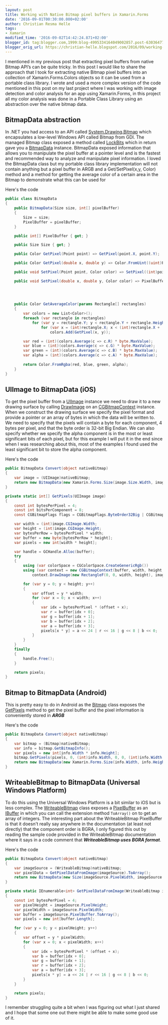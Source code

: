 ```yaml
---
layout: post
title: Working with Native Bitmap pixel buffers in Xamarin.Forms
date: '2016-09-01T00:30:00.000+02:00'
author: Christian Resma Helle
tags: 
- Xamarin
modified_time: '2016-09-02T14:42:24.871+02:00'
blogger_id: tag:blogger.com,1999:blog-4995334164049002857.post-6303647706094978203
blogger_orig_url: https://christian-helle.blogspot.com/2016/09/working-with-native-bitmap-pixel.html
---
```


I mentioned in my previous post that extracting pixel buffers from native Bitmap API’s can be quite tricky. In this post I would like to share the approach that I took for extracting native Bitmap pixel buffers into an collection of Xamarin.Forms.Colors objects so it can be used from a portable class library. I wrote and used a more complex version of the code mentioned in this post on my last project where I was working with image detection and color analysis for an app using Xamarin.Forms, in this project all my color analysis was done in a Portable Class Library using an abstraction over the native bitmap data.

## BitmapData abstraction

In .NET you had access to an API called [System.Drawing.Bitmap](http://msdn.microsoft.com/en-us/library/system.drawing.bitmap.aspx?WT.mc_id=DT-MVP-5004822) which encapsulates a low-level Windows API called Bitmap from GDI. The managed Bitmap class exposed a method called [LockBits](https://msdn.microsoft.com/en-us/library/5ey6h79d.aspx?WT.mc_id=DT-MVP-5004822) which in return gave you a [BitmapData](https://msdn.microsoft.com/en-us/library/5ey6h79d.aspx?WT.mc_id=DT-MVP-5004822) instance. BitmapData exposed information that allows you to manipulate the pixel buffer at a pointer level and is the fastest and recommended way to analyze and manipulate pixel information. I loved the BitmapData class but my portable class library implementation will not contain anything but a pixel buffer in ARGB and a Get/SetPixel(x,y, Color) method and a method for getting the average color of a certain area in the Bitmap to demonstrate what this can be used for

Here's the code

```csharp
public class BitmapData
{
    public BitmapData(Size size, int[] pixelBuffer)
    {
        Size = size;
        PixelBuffer = pixelBuffer;
    }

    public int[] PixelBuffer { get; }

    public Size Size { get; }

    public Color GetPixel(Point point) => GetPixel(point.X, point.Y);

    public Color GetPixel(double x, double y) => Color.FromUint((uint)PixelBuffer[(int)x * (int)y]);

    public void SetPixel(Point point, Color color) => SetPixel((int)point.X, (int)point.Y, color);

    public void SetPixel(double x, double y, Color color) => PixelBuffer[(int)(x * y)] = (int)(color.A * byte.MaxValue) << 24 |
                                                                                        ((int)color.R * byte.MaxValue) << 16 |
                                                                                        ((int)color.G * byte.MaxValue) << 8 |
                                                                                        ((int)color.B * byte.MaxValue) << 0;

    public Color GetAverageColor(params Rectangle[] rectangles)
    {
        var colors = new List<Color>();
        foreach (var rectangle in rectangles)
            for (var y = rectangle.Y; y < rectangle.Y + rectangle.Height; y++)
                for (var x = (int)rectangle.X; x < (int)rectangle.X + (int)rectangle.Width; x++)
                    colors.Add(GetPixel(x, y));

        var red = (int)(colors.Average(c => c.R) * byte.MaxValue);
        var blue = (int)(colors.Average(c => c.G) * byte.MaxValue);
        var green = (int)(colors.Average(c => c.B) * byte.MaxValue);
        var alpha = (int)(colors.Average(c => c.A) * byte.MaxValue);
            
        return Color.FromRgba(red, blue, green, alpha);
    }
}
```

## UIImage to BitmapData (iOS)

To get the pixel buffer from a [UIImage](https://docs.microsoft.com/en-us/dotnet/api/UIKit.UIImage?WT.mc_id=DT-MVP-5004822) instance we need to draw it to a new drawing surface by calling [DrawImage](https://docs.microsoft.com/en-us/dotnet/api/CoreGraphics.CGContext.DrawImage?WT.mc_id=DT-MVP-5004822) on an [CGBitmapContext](https://docs.microsoft.com/en-us/dotnet/api/CoreGraphics.CGBitmapContext?WT.mc_id=DT-MVP-5004822) instance. When we construct the drawing surface we specify the pixel format and provide a pointer or an array of bytes in which the data will be written to. We need to specify that the pixels will contain a byte for each component, 4 bytes per pixel, and that the byte order is 32-bit Big Endian. We can also specify whether we specify the alpha component is in the most or least significant bits of each pixel, but for this example I will put it in the end since when I was researching about this, most of the examples I found used the least significant bit to store the alpha component.

Here's the code

```csharp
public BitmapData Convert(object nativeBitmap)
{
    var image = (UIImage)nativeBitmap;
    return new BitmapData(new Xamarin.Forms.Size(image.Size.Width, image.Size.Height), GetPixels(image));
}

private static int[] GetPixels(UIImage image)
{
    const int bytesPerPixel = 4;
    const int bitsPerComponent = 8;
    const CGBitmapFlags flags = CGBitmapFlags.ByteOrder32Big | CGBitmapFlags.PremultipliedLast;

    var width = (int)image.CGImage.Width;
    var height = (int)image.CGImage.Height;
    var bytesPerRow = bytesPerPixel * width;
    var buffer = new byte[bytesPerRow * height];
    var pixels = new int[width * height];

    var handle = GCHandle.Alloc(buffer);
    try
    {
        using (var colorSpace = CGColorSpace.CreateGenericRgb())
        using (var context = new CGBitmapContext(buffer, width, height, bitsPerComponent, bytesPerRow, colorSpace, flags))
            context.DrawImage(new RectangleF(0, 0, width, height), image.CGImage);

        for (var y = 0; y < height; y++)
        {
            var offset = y * width;
            for (var x = 0; x < width; x++)
            {
                var idx = bytesPerPixel * (offset + x);
                var r = buffer[idx + 0];
                var g = buffer[idx + 1];
                var b = buffer[idx + 2];
                var a = buffer[idx + 3];
                pixels[x * y] = a << 24 | r << 16 | g << 8 | b << 0;
            }
        }
    }
    finally
    {
        handle.Free();
    }

    return pixels;
}
```

## Bitmap to BitmapData (Android)

This is pretty easy to do in Android as the [Bitmap](https://docs.microsoft.com/en-us/dotnet/api/Android.Graphics.Bitmap?WT.mc_id=DT-MVP-5004822) class exposes the [GetPixels](https://docs.microsoft.com/en-us/dotnet/api/Android.Graphics.Bitmap.GetPixels?WT.mc_id=DT-MVP-5004822) method to get the pixel buffer and the pixel information is conveniently stored in ***ARGB***

Here's the code

```csharp
public BitmapData Convert(object nativeBitmap)
{
    var bitmap = (Bitmap)nativeBitmap;
    var info = bitmap.GetBitmapInfo();
    var pixels = new int[info.Width * info.Height];
    bitmap.GetPixels(pixels, 0, (int)info.Width, 0, 0, (int)info.Width, (int)info.Height);
    return new BitmapData(new Xamarin.Forms.Size(info.Width, info.Height), pixels);
}
```

## WriteableBitmap to BitmapData (Universal Windows Platform)

To do this using the Universal Windows Platform is a bit similar to iOS but is less complex. The [WriteableBitmap](https://docs.microsoft.com/en-us/uwp/api/Windows.UI.Xaml.Media.Imaging.WriteableBitmap?WT.mc_id=DT-MVP-5004822) class exposes a [PixelBuffer](https://docs.microsoft.com/en-us/uwp/api/windows.ui.xaml.media.imaging.writeablebitmap.pixelbuffer?WT.mc_id=DT-MVP-5004822) as an [IBuffer](https://docs.microsoft.com/en-us/uwp/api/Windows.Storage.Streams.IBuffer?WT.mc_id=DT-MVP-5004822) in which you can call the extension method `ToArray()` on to get an array of integers. The interesting part about the WriteableBitmap PixelBuffer is that it doesn't really say anywhere in the documentation (at least not directly) that the component order is BGRA, I only figured this out by reading the sample code provided in the WriteableBitmap documentation where it says in a code comment that ***WriteableBitmap uses BGRA format***.

Here's the code

```csharp
public BitmapData Convert(object nativeBitmap)
{
    var imageSource = (WriteableBitmap)nativeBitmap;
    var pixelData = GetPixelDataFromImage(imageSource).ToArray();
    return new BitmapData(new Size(imageSource.PixelWidth, imageSource.PixelHeight), pixelData);
}

private static IEnumerable<int> GetPixelDataFromImage(WriteableBitmap imageSource)
{
    const int bytesPerPixel = 4;
    var pixelHeight = imageSource.PixelHeight;
    var pixelWidth = imageSource.PixelWidth;
    var buffer = imageSource.PixelBuffer.ToArray();
    var pixels = new int[buffer.Length];

    for (var y = 0; y < pixelHeight; y++)
    {
        var offset = y * pixelWidth;
        for (var x = 0; x < pixelWidth; x++)
        {
            var idx = bytesPerPixel * (offset + x);
            var b = buffer[idx + 0];
            var g = buffer[idx + 1];
            var r = buffer[idx + 2];
            var a = buffer[idx + 3];
            pixels[x * y] = a << 24 | r << 16 | g << 8 | b << 0;
        }
    }

    return pixels;
}
```

I remember struggling quite a bit when I was figuring out what I just shared and I hope that some one out there might be able to make some good use of it.